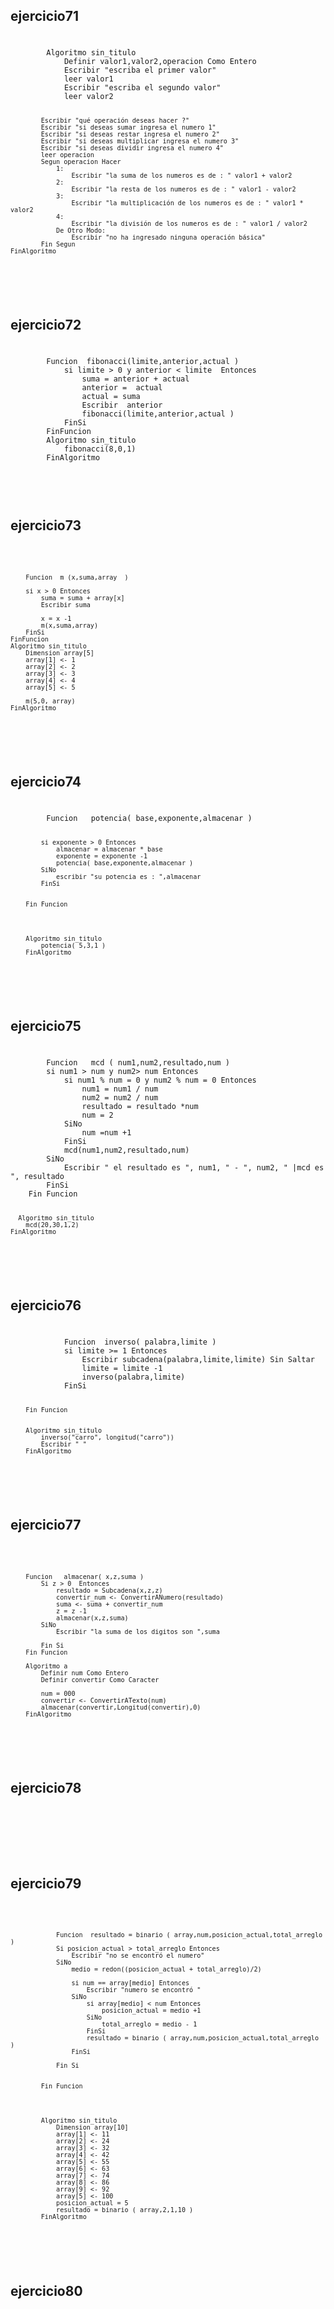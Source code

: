 <h2> ejercicio71 </h2>
<h3></h3>
<pre>
    <code> 
        Algoritmo sin_titulo
            Definir valor1,valor2,operacion Como Entero  
            Escribir "escriba el primer valor"
            leer valor1
            Escribir "escriba el segundo valor"
            leer valor2
            
            Escribir "qué operación deseas hacer ?"
            Escribir "si deseas sumar ingresa el numero 1"
            Escribir "si deseas restar ingresa el numero 2"
            Escribir "si deseas multiplicar ingresa el numero 3"
            Escribir "si deseas dividir ingresa el numero 4"
            leer operacion
            Segun operacion Hacer
                1:
                    Escribir "la suma de los numeros es de : " valor1 + valor2
                2:
                    Escribir "la resta de los numeros es de : " valor1 - valor2
                3:
                    Escribir "la multiplicación de los numeros es de : " valor1 * valor2
                4:
                    Escribir "la división de los numeros es de : " valor1 / valor2
                De Otro Modo:
                    Escribir "no ha ingresado ninguna operación básica"
            Fin Segun
    FinAlgoritmo


 </code>
</pre>
<br>
<h2> ejercicio72 </h2>
<h3></h3>
<pre>
    <code> 
        Funcion  fibonacci(limite,anterior,actual )
            si limite > 0 y anterior < limite  Entonces
                suma = anterior + actual 
                anterior =  actual 
                actual = suma 
                Escribir  anterior
                fibonacci(limite,anterior,actual )
            FinSi
        FinFuncion
        Algoritmo sin_titulo
            fibonacci(8,0,1)
        FinAlgoritmo

            
 </code>
</pre>
<br>
<h2> ejercicio73 </h2>
<h3></h3>
<pre>
    <code> 
      
        Funcion  m (x,suma,array  )

        si x > 0 Entonces
            suma = suma + array[x]
            Escribir suma
            
            x = x -1 
            m(x,suma,array)
        FinSi
    FinFuncion
    Algoritmo sin_titulo
        Dimension array[5]
        array[1] <- 1
        array[2] <- 2
        array[3] <- 3
        array[4] <- 4
        array[5] <- 5
        
        m(5,0, array)
    FinAlgoritmo

 </code>
</pre>
<br>
<h2> ejercicio74 </h2>
<h3></h3>
<pre>
    <code> 
        Funcion   potencia( base,exponente,almacenar )
            
            si exponente > 0 Entonces
                almacenar = almacenar * base 
                exponente = exponente -1 
                potencia( base,exponente,almacenar )
            SiNo
                escribir "su potencia es : ",almacenar
            FinSi
            
            
        Fin Funcion




        Algoritmo sin_titulo
            potencia( 5,3,1 )
        FinAlgoritmo

      
 </code>
</pre>
<br>
<h2> ejercicio75 </h2>
<h3></h3>
<pre>
    <code> 
        Funcion   mcd ( num1,num2,resultado,num )
        si num1 > num y num2> num Entonces
            si num1 % num = 0 y num2 % num = 0 Entonces
                num1 = num1 / num
                num2 = num2 / num 
                resultado = resultado *num
                num = 2 
            SiNo
                num =num +1
            FinSi
            mcd(num1,num2,resultado,num)
        SiNo
            Escribir " el resultado es ", num1, " - ", num2, " |mcd es ", resultado
        FinSi
    Fin Funcion

      Algoritmo sin_titulo
        mcd(20,30,1,2)
    FinAlgoritmo

      
 </code>
</pre>
<br>
<h2> ejercicio76 </h2>
<h3></h3>
<pre>
    <code> 
            Funcion  inverso( palabra,limite )
            si limite >= 1 Entonces
                Escribir subcadena(palabra,limite,limite) Sin Saltar
                limite = limite -1
                inverso(palabra,limite)
            FinSi
            
            
            
        Fin Funcion


        Algoritmo sin_titulo
            inverso("carro", longitud("carro"))
            Escribir " "
        FinAlgoritmo
 
      
 </code>
</pre>
<br>
<h2> ejercicio77 </h2>
<h3></h3>
<pre>
    <code> 
            
        Funcion   almacenar( x,z,suma )
            Si z > 0  Entonces
                resultado = Subcadena(x,z,z)
                convertir_num <- ConvertirANumero(resultado)
                suma <- suma + convertir_num
                z = z -1 
                almacenar(x,z,suma)
            SiNo
                Escribir "la suma de los digitos son ",suma
                
            Fin Si
        Fin Funcion

        Algoritmo a
            Definir num Como Entero
            Definir convertir Como Caracter
            
            num = 000
            convertir <- ConvertirATexto(num)
            almacenar(convertir,Longitud(convertir),0) 	
        FinAlgoritmo
  
 </code>
</pre>
<br>
<h2> ejercicio78 </h2>
<h3></h3>
<pre>
 <code> 
                

       

                
  </code>
</pre>
    <br>
    <h2> ejercicio79 </h2>
    <h3></h3>
    <pre>
                <code> 
                
                Funcion  resultado = binario ( array,num,posicion_actual,total_arreglo )
                Si posicion_actual > total_arreglo Entonces
                    Escribir "no se encontró el numero"
                SiNo
                    medio = redon((posicion_actual + total_arreglo)/2)
                    
                    si num == array[medio] Entonces
                        Escribir "numero se encontró "
                    SiNo
                        si array[medio] < num Entonces
                            posicion_actual = medio +1 
                        SiNo
                            total_arreglo = medio - 1
                        FinSi
                        resultado = binario ( array,num,posicion_actual,total_arreglo )
                    FinSi
                    
                Fin Si


            Fin Funcion




            Algoritmo sin_titulo
                Dimension array[10]
                array[1] <- 11
                array[2] <- 24
                array[3] <- 32
                array[4] <- 42
                array[5] <- 55
                array[6] <- 63
                array[7] <- 74
                array[8] <- 86
                array[9] <- 92
                array[5] <- 100
                posicion_actual = 5
                resultado = binario ( array,2,1,10 )
            FinAlgoritmo
 </code>
</pre>
<br>

<h2> ejercicio80 </h2>
<h3></h3>
<pre>
    <code> 
     
 </code>
</pre>
